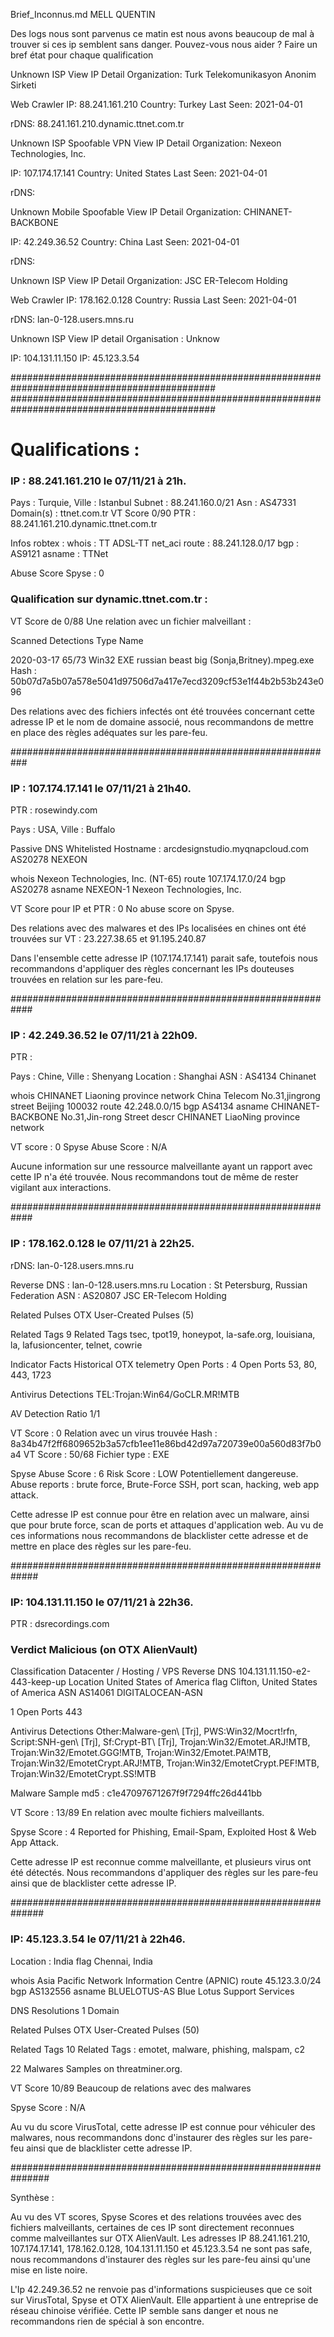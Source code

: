 Brief_Inconnus.md MELL QUENTIN

Des logs nous sont parvenus ce matin est nous avons beaucoup de mal à trouver si ces ip semblent sans danger.
Pouvez-vous nous aider ? Faire un bref état pour chaque qualification 


>
Unknown
ISP
View IP Detail
Organization:
Turk Telekomunikasyon Anonim Sirketi

Web Crawler
IP: 88.241.161.210 Country: Turkey Last Seen: 2021-04-01

rDNS: 88.241.161.210.dynamic.ttnet.com.tr

>
Unknown
ISP
Spoofable
VPN
View IP Detail
Organization:
Nexeon Technologies, Inc.

IP: 107.174.17.141 Country: United States Last Seen: 2021-04-01

rDNS:

>
Unknown
Mobile
Spoofable
View IP Detail
Organization:
CHINANET-BACKBONE

IP: 42.249.36.52 Country: China Last Seen: 2021-04-01

rDNS:

>
Unknown
ISP
View IP Detail
Organization:
JSC ER-Telecom Holding

Web Crawler
IP: 178.162.0.128 Country: Russia Last Seen: 2021-04-01

rDNS: lan-0-128.users.mns.ru

>
Unknown
ISP 
View IP detail 
Organisation : 
Unknow

IP: 104.131.11.150
IP: 45.123.3.54

#############################################################################################
#############################################################################################

# Qualifications : 

### IP : 88.241.161.210 le 07/11/21 à 21h.

Pays : Turquie, Ville : Istanbul
Subnet : 88.241.160.0/21
Asn : AS47331
Domain(s) : ttnet.com.tr
VT Score 0/90
PTR : 88.241.161.210.dynamic.ttnet.com.tr

Infos robtex :
whois :	TT ADSL-TT net_aci
route : 88.241.128.0/17
bgp	: AS9121
asname : TTNet

Abuse Score Spyse : 0

### Qualification sur dynamic.ttnet.com.tr :

VT Score de 0/88
Une relation avec un fichier malveillant :

Scanned	   Detections	Type	    Name

2020-03-17 65/73	    Win32 EXE	russian beast big (Sonja,Britney).mpeg.exe
Hash : 50b07d7a5b07a578e5041d97506d7a417e7ecd3209cf53e1f44b2b53b243e096

Des relations avec des fichiers infectés ont été trouvées concernant cette adresse IP et le nom de domaine associé, nous recommandons de mettre en place des règles adéquates sur les pare-feu.

###########################################################

### IP : 107.174.17.141 le 07/11/21 à 21h40.
PTR : rosewindy.com

Pays : USA, Ville : Buffalo

Passive DNS Whitelisted 
Hostname : 	arcdesignstudio.myqnapcloud.com
AS20278 NEXEON

whois	Nexeon Technologies, Inc. (NT-65)
route	107.174.17.0/24
bgp	    AS20278
asname	NEXEON-1 Nexeon Technologies, Inc.

VT Score pour IP et PTR : 0
No abuse score on Spyse.

Des relations avec des malwares et des IPs localisées en chines ont été trouvées sur VT : 23.227.38.65 et 91.195.240.87

Dans l'ensemble cette adresse IP (107.174.17.141) parait safe, toutefois nous recommandons d'appliquer des règles concernant les IPs douteuses trouvées en relation sur les pare-feu.

############################################################

### IP : 42.249.36.52 le 07/11/21 à 22h09.
PTR : 

Pays : Chine, Ville : Shenyang
Location : Shanghai
ASN : AS4134 Chinanet

whois	CHINANET Liaoning province network China Telecom No.31,jingrong street Beijing 100032
route	42.248.0.0/15
bgp	    AS4134
asname	CHINANET-BACKBONE No.31,Jin-rong Street
descr	CHINANET LiaoNing province network

VT score : 0
Spyse Abuse Score : N/A

Aucune information sur une ressource malveillante ayant un rapport avec cette IP n'a été trouvée.
Nous recommandons tout de même de rester vigilant aux interactions.


############################################################

### IP : 178.162.0.128 le 07/11/21 à 22h25.
rDNS: lan-0-128.users.mns.ru

Reverse DNS : lan-0-128.users.mns.ru
Location : St Petersburg, Russian Federation
ASN : AS20807 JSC ER-Telecom Holding

Related Pulses
OTX User-Created Pulses (5)

Related Tags
9 Related Tags
tsec, tpot19, honeypot, la-safe.org, louisiana, la, lafusioncenter, telnet, cowrie

Indicator Facts
Historical OTX telemetry
Open Ports : 4 Open Ports
53, 80, 443, 1723

Antivirus Detections
TEL:Trojan:Win64/GoCLR.MR!MTB

AV Detection Ratio
1/1

VT Score : 0
Relation avec un virus trouvée
Hash : 8a34b47f2ff6809652b3a57cfb1ee11e86bd42d97a720739e00a560d83f7b0a4
VT Score : 50/68
Fichier type : EXE

Spyse Abuse Score : 6
Risk Score : LOW
Potentiellement dangereuse.
Abuse reports : brute force, Brute-Force SSH, port scan, hacking, web app attack.

Cette adresse IP est connue pour être en relation avec un malware, ainsi que pour brute force, scan de ports et attaques d'application web.
Au vu de ces informations nous recommandons de blacklister cette adresse et de mettre en place des règles sur les pare-feu.

#############################################################

### IP: 104.131.11.150 le 07/11/21 à 22h36.
PTR : dsrecordings.com

### Verdict Malicious (on OTX AlienVault)

Classification
Datacenter / Hosting / VPS
Reverse DNS
104.131.11.150-e2-443-keep-up
Location
United States of America flag
Clifton, 
United States of America
ASN
AS14061 DIGITALOCEAN-ASN

1 Open Ports
443

Antivirus Detections
Other:Malware-gen\ [Trj], PWS:Win32/Mocrt!rfn, Script:SNH-gen\ [Trj], Sf:Crypt-BT\ [Trj], Trojan:Win32/Emotet.ARJ!MTB, Trojan:Win32/Emotet.GGG!MTB, Trojan:Win32/Emotet.PA!MTB, Trojan:Win32/EmotetCrypt.ARJ!MTB, Trojan:Win32/EmotetCrypt.PEF!MTB, Trojan:Win32/EmotetCrypt.SS!MTB

Malware Sample md5 :
c1e47097671267f9f7294ffc26d441bb

VT Score : 13/89
En relation avec moulte fichiers malveillants.

Spyse Score : 4
Reported for Phishing, Email-Spam, Exploited Host & Web App Attack.

Cette adresse IP est reconnue comme malveillante, et plusieurs virus ont été détectés. Nous recommandons d'appliquer des règles sur les pare-feu ainsi que de blacklister cette adresse IP.

##############################################################

### IP: 45.123.3.54 le 07/11/21 à 22h46.

Location : 
India flag
Chennai, 
India

whois	 Asia Pacific Network Information Centre (APNIC)
route	 45.123.3.0/24
bgp	     AS132556
asname	 BLUELOTUS-AS Blue Lotus Support Services

DNS Resolutions
1 Domain

Related Pulses
OTX User-Created Pulses (50)

Related Tags
10 Related Tags : emotet, malware, phishing, malspam, c2

22 Malwares Samples on threatminer.org.

VT Score 10/89
Beaucoup de relations avec des malwares

Spyse Score : N/A

Au vu du score VirusTotal, cette adresse IP est connue pour véhiculer des malwares, nous recommandons donc d'instaurer des règles sur les pare-feu ainsi que de blacklister cette adresse IP.

###############################################################

Synthèse :

Au vu des VT scores, Spyse Scores et des relations trouvées avec des fichiers malveillants, certaines de ces IP sont directement reconnues comme malveillantes sur OTX AlienVault. Les adresses IP 88.241.161.210, 107.174.17.141, 178.162.0.128, 104.131.11.150 et 45.123.3.54 ne sont pas safe, nous recommandons d'instaurer des règles sur les pare-feu ainsi qu'une mise en liste noire.

L'Ip 42.249.36.52 ne renvoie pas d'informations suspicieuses que ce soit sur VirusTotal, Spyse et OTX AlienVault. Elle appartient à une entreprise de réseau chinoise vérifiée. Cette IP semble sans danger et nous ne recommandons rien de spécial à son encontre.